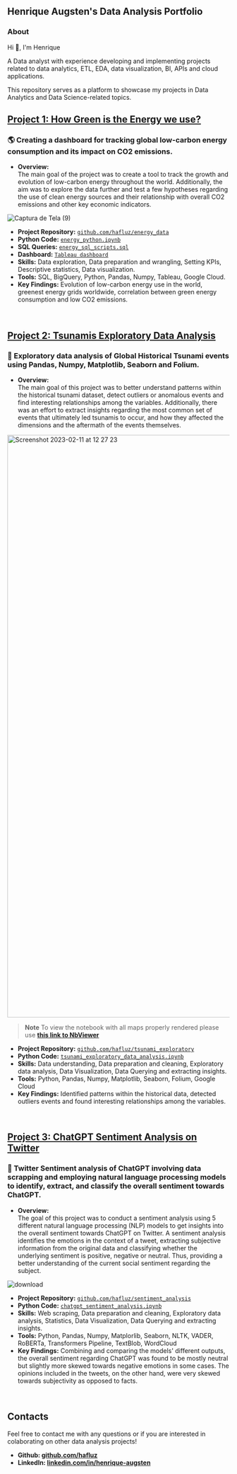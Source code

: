 ## **Henrique Augsten's Data Analysis Portfolio**

### **About**
Hi 👋, I'm Henrique

A Data analyst with experience developing and implementing projects related to data analytics, ETL, EDA, data visualization, BI, APIs and cloud applications.

This repository serves as a platform to showcase my projects in Data Analytics and Data Science-related topics.
<br/>

## **[Project 1: How Green is the Energy we use?](https://github.com/hafluz/energy_data)**
### 🌎 Creating a dashboard for tracking global low-carbon energy consumption and its impact on CO2 emissions.

- **Overview:**  
The main goal of the project was to create a tool to track the growth and evolution of low-carbon energy throughout the world. Additionally, the aim was to explore the data further and test a few hypotheses regarding the use of clean energy sources and their relationship with overall CO2 emissions and other key economic indicators.

![Captura de Tela (9)](https://user-images.githubusercontent.com/122936255/215545006-45224a36-7173-4e34-978f-217180bcca6f.png)

- **Project Repository:** [`github.com/hafluz/energy_data`](https://github.com/hafluz/energy_data)  
- **Python Code:** [`energy_python.ipynb`](https://github.com/hafluz/energy_data/blob/main/energy_python.ipynb)   
- **SQL Queries:** [`energy_sql_scripts.sql`](https://github.com/hafluz/energy_data/blob/main/energy_sql_scripts.sql)    
- **Dashboard:** [`Tableau dashboard`](https://public.tableau.com/views/GlobalEnergyConsumptionDashboard/HOWGREENISTHEENERGYWEUSE?:language=pt-BR&publish=yes&:display_count=n&:origin=viz_share_link)  
- **Skills:** Data exploration, Data preparation and wrangling, Setting KPIs, Descriptive statistics, Data visualization.  
- **Tools:** SQL, BigQuery, Python, Pandas, Numpy, Tableau, Google Cloud.  
- **Key Findings:** Evolution of low-carbon energy use in the world, greenest energy grids worldwide, correlation between green energy consumption and low CO2 emissions.

<br/>

## **[Project 2: Tsunamis Exploratory Data Analysis](https://github.com/hafluz/tsunami_exploratory)**
### 🌊 Exploratory data analysis of Global Historical Tsunami events using Pandas, Numpy, Matplotlib, Seaborn and Folium.

- **Overview:**  
The main goal of this project was to better understand patterns within the historical tsunami dataset, detect outliers or anomalous events and find interesting relationships among the variables. Additionally, there was an effort to extract insights regarding the most common set of events that ultimately led tsunamis to occur, and how they affected the dimensions and the aftermath of the events themselves.

<img width="1317" alt="Screenshot 2023-02-11 at 12 27 23" src="https://user-images.githubusercontent.com/122936255/218266767-0c348863-e6d9-4bdf-a534-9b36b17ab2a9.png">

> **Note**  To view the notebook with all maps properly rendered please use **[this link to NbViewer](https://nbviewer.org/github/hafluz/tsunami_exploratory/blob/main/Project_2_Tsunami_Exploratory_Data_Analysis_v2.ipynb)**


- **Project Repository:** [`github.com/hafluz/tsunami_exploratory`](https://github.com/hafluz/tsunami_exploratory)  
- **Python Code:** [`tsunami_exploratory_data_analysis.ipynb`](https://github.com/hafluz/tsunami_exploratory/blob/main/Project_2_Tsunami_Exploratory_Data_Analysis_v2.ipynb)    
- **Skills:** Data understanding, Data preparation and cleaning, Exploratory data analysis, Data Visualization, Data Querying and extracting insights.  
- **Tools:** Python, Pandas, Numpy, Matplotlib, Seaborn, Folium, Google Cloud  
- **Key Findings:** Identified patterns within the historical data, detected outliers events and found interesting relationships among the variables.

<br/>

## **[Project 3: ChatGPT Sentiment Analysis on Twitter](https://github.com/hafluz/sentiment_analysis)**
### 💬 Twitter Sentiment analysis of ChatGPT involving data scrapping and employing natural language processing models to identify, extract, and classify the overall sentiment towards ChatGPT.

- **Overview:**  
The goal of this project was to conduct a sentiment analysis using 5 different natural language processing (NLP) models to get insights into the overall sentiment towards ChatGPT on Twitter. A sentiment analysis identifies the emotions in the context of a tweet, extracting subjective information from the original data and classifying whether the underlying sentiment is positive, negative or neutral. Thus, providing a better understanding of the current social sentiment regarding the subject.

![download](https://user-images.githubusercontent.com/122936255/219127573-55ce4d75-e793-4455-a096-a52892f6670e.png)

- **Project Repository:** [`github.com/hafluz/sentiment_analysis`](https://github.com/hafluz/sentiment_analysis)  
- **Python Code:** [`chatgpt_sentiment_analysis.ipynb`](https://github.com/hafluz/sentiment_analysis/blob/main/Project_3_Twitter_Sentiment_Analysis.ipynb)  
- **Skills:** Web scraping, Data preparation and cleaning, Exploratory data analysis, Statistics, Data Visualization, Data Querying and extracting insights.     
- **Tools:** Python, Pandas, Numpy, Matplorlib, Seaborn, NLTK, VADER, RoBERTa, Transformers Pipeline, TextBlob, WordCloud      
- **Key Findings:** Combining and comparing the models' different outputs, the overall sentiment regarding ChatGPT was found to be mostly neutral but slightly more skewed towards negative emotions in some cases. The opinions included in the tweets, on the other hand, were very skewed towards subjectivity as opposed to facts.

<br/>

## **Contacts**
Feel free to contact me with any questions or if you are interested in colaborating on other data analysis projects!

- **Github: [github.com/hafluz](https://github.com/hafluz)**
- **LinkedIn: [linkedin.com/in/henrique-augsten](https://www.linkedin.com/in/henrique-augsten)**

